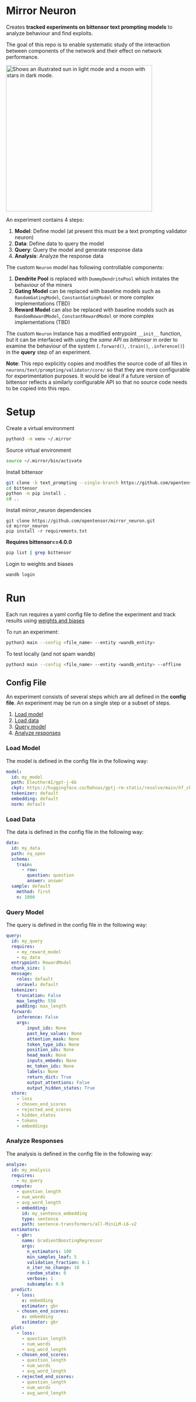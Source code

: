 # Mirror Neuron

Creates **tracked experiments on bittensor text prompting models** to analyze behaviour and find exploits. 

The goal of this repo is to enable systematic study of the interaction between components of the network and their effect on network performance.  


<picture>
  <img alt="Shows an illustrated sun in light mode and a moon with stars in dark mode." src="https://user-images.githubusercontent.com/6709103/235761418-c305c8ee-dc84-46fb-851c-e2cf3b074366.png" width=400>
</picture>



An experiment contains 4 steps:
1. **Model**: Define model (at present this must be a text prompting validator neuron)
2. **Data**: Define data to query the model
3. **Query**: Query the model and generate response data 
4. **Analysis**: Analyze the response data 

The custom `Neuron` model has following controllable components:
1. **Dendrite Pool** is replaced with `DummyDendritePool` which imitates the behaviour of the miners 
2. **Gating Model** can be replaced with baseline models such as `RandomGatingModel`, `ConstantGatingModel` or more complex implementations (TBD)
3. **Reward Model** can also be replaced with baseline models such as `RandomRewardModel`, `ConstantRewardModel` or more complex implementations (TBD)

The custom `Neuron` instance has a modified entrypoint `__init__` function, but it can be interfaced with using the *same API as bittensor* in order to examine the behaviour of the system (`.forward()`, `.train()`, `.inference()`) in the **query** step of an experiment.

**Note**: This repo explicitly copies and modifies the source code of all files in `neurons/text/prompting/validator/core/` so that they are more configurable for experimentation purposes. It would be ideal if a future version of bittensor reflects a similarly configurable API so that no source code needs to be copied into this repo.

# Setup
Create a virtual environment
```bash
python3 -m venv ~/.mirror
```

Source virtual environment
```bash
source ~/.mirror/bin/activate
```

Install bittensor
```bash
git clone -b text_prompting --single-branch https://github.com/opentensor/bittensor.git
cd bittensor
python -m pip install .
cd ..
```

Install mirror_neuron dependencies
```
git clone https://github.com/opentensor/mirror_neuron.git
cd mirror_neuron
pip install -r requirements.txt
```

**Requires bittensor==4.0.0**
```bash
pip list | grep bittensor
```

Login to weights and biases
```bash
wandb login
```

# Run

Each run requires a yaml config file to define the experiment and track results using [weights and biases](https://wandb.ai/site)

To run an experiment:

```bash
python3 main --config <file_name> --entity <wandb_entity>
```

To test locally (and not spam wandb)

```bash
python3 main --config <file_name> --entity <wandb_entity> --offline
```

## Config File

An experiment consists of several steps which are all defined in the **config file**. An experiment may be run on a single step or a subset of steps.
1. [Load model](#load-model)
2. [Load data](#load-data)
3. [Query model](#query-model)
4. [Analyze responses](#analyze-reponses)

### Load  Model
The model is defined in the config file in the following way:
```yaml
model:
  id: my_model
  path: EleutherAI/gpt-j-6b
  ckpt: https://huggingface.co/Dahoas/gptj-rm-static/resolve/main/hf_ckpt.pt
  tokenizer: default
  embedding: default
  norm: default
```

### Load Data
The data is defined in the config file in the following way:
```yaml
data:
  id: my_data
  path: nq_open
  schema:
    train:
      - row:
        question: question
        answer: answer
  sample: default
    method: first
    n: 1000
```

### Query Model
The query is defined in the config file in the following way:

```yaml
query:
  id: my_query
  requires:
    - my_reward_model    
    - my_data  
  entrypoint: RewardModel
  chunk_size: 1
  message:
    roles: default
    unravel: default
  tokenizer: 
    truncation: False
    max_length: 550
    padding: max_length
  forward: 
    inference: False
    args:
        input_ids: None
        past_key_values: None
        attention_mask: None
        token_type_ids: None
        position_ids: None
        head_mask: None
        inputs_embeds: None
        mc_token_ids: None
        labels: None
        return_dict: True
        output_attentions: False
        output_hidden_states: True
  store:
    - loss
    - chosen_end_scores
    - rejected_end_scores
    - hidden_states
    - tokens
    - embeddings
```

### Analyze Responses
The analysis is defined in the config file in the following way:

```yaml
analyze:
  id: my_analysis
  requires:
    - my_query
  compute:
    - question_length
    - num_words
    - avg_word_length
    - embedding:
      id: my_sentence_embedding
      type: sentence
      path: sentence-transformers/all-MiniLM-L6-v2
  estimators:
    - gbr:
      name: GradientBoostingRegressor
      args:
        n_estimators: 100
        min_samples_leaf: 5
        validation_fraction: 0.1
        n_iter_no_change: 10 
        random_state: 0 
        verbose: 1 
        subsample: 0.9     
  predict:
    - loss:
      x: embedding
      estimator: gbr
    - chosen_end_scores:
      x: embedding
      estimator: gbr    
  plot:
    - loss:
      - question_length
      - num_words
      - avg_word_length   
    - chosen_end_scores:
      - question_length
      - num_words
      - avg_word_length     
    - rejected_end_scores:
      - question_length
      - num_words
      - avg_word_length           
```


